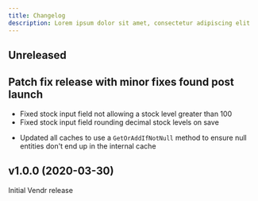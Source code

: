 ```yaml
---
title: Changelog
description: Lorem ipsum dolor sit amet, consectetur adipiscing elit
---
```


## Unreleased 
Patch fix release with minor fixes found post launch
--- 

<changelog>
<changelog-group category="Fixed">  

    
* Fixed stock input field not allowing a stock level greater than 100
* Fixed stock input field rounding decimal stock levels on save


</changelog-group>
<changelog-group category="Changed">  

    
* Updated all caches to use a `GetOrAddIfNotNull` method to ensure null entities don't end up in the internal cache


</changelog-group>
</changelog>

## v1.0.0 (2020-03-30) 
Initial Vendr release